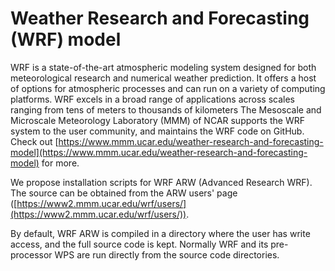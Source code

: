 # Weather Research and Forecasting (WRF) model

WRF is a state-of-the-art atmospheric modeling system designed for both
meteorological research and numerical weather prediction. It offers a host of
options for atmospheric processes and can run on a variety of computing
platforms. WRF excels in a broad range of applications across scales ranging
from tens of meters to thousands of kilometers The Mesoscale and Microscale
Meteorology Laboratory (MMM) of NCAR supports the WRF system to the user
community, and maintains the WRF code on GitHub. Check out
[https://www.mmm.ucar.edu/weather-research-and-forecasting-model](https://www.mmm.ucar.edu/weather-research-and-forecasting-model)
for more.


We propose installation scripts for WRF ARW (Advanced Research WRF). The source
can be obtained from the ARW users' page
([https://www2.mmm.ucar.edu/wrf/users/](https://www2.mmm.ucar.edu/wrf/users/)).

By default, WRF ARW is compiled in a directory where the user has write access,
and the full source code is kept. Normally WRF and its pre-processor WPS are
run directly from the source code directories.
